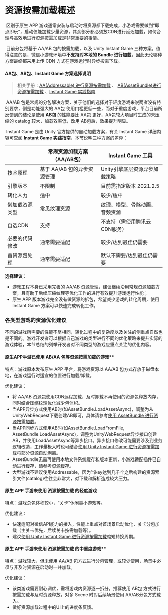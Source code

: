 # 资源按需加载概述

​		区别于原生 APP 游戏通常安装与启动时将资源都下载完成，小游戏需要做到“即点即玩”，启动仅能加载少量资源，其余部分都必须放CDN进行延迟加载，如何合理与高效地进行资源按需加载是非常重要的事情。

​		目前分包将基于 AA/AB 包的按需加载，以及 Unity Instant Game 三种方案。值得注意的是，微信小游戏环境中**不支持对本地的 Bundle 进行加载**，因此无论哪种方案最终都采用上传 CDN 方式在游戏运行时异步按需下载。

#### AA包、AB包、Instant Game 方案选择说明

> 相关手册：[AA(Addressable) 进行资源按需加载](UsingAddressable.md) 、 [AB(AssetBundle)进行资源按需加载](UsingAssetBundle.md) 、[Instant Game 实践指南](InstantGameGuide.md)

​		AA/AB 包是常规的分包解决方案，关于他们的选择对于轻度游戏来说两者没有特别要求，倒是功能强大的 AA包 使用门槛更低一些，而对于重度游戏，平台目前所反馈到的结论是使用 **AB包** 的性能要比 AA包 更好，AA包较大项目时生成的未压缩的 catalog 较大，加载效率低，改用 AB包后，效果提升明显。

​		Instant Game 是由 Unity 官方提供的自动加载方案，有关 Instant Game 详细内容可查阅 **Instant Game 实践指南**，本节说明三种方案的差异：

|                | 常规资源加载方案（AA/AB包） | Instant Game 工具              |
| -------------- | --------------------------- | ------------------------------ |
| 技术原理       | 基于 AA/AB 包的异步资源管理 | Unity引擎底层资源异步加载策略  |
| 引擎版本       | 不限制                      | 目前需指定版本 2021.2.5        |
| 转化人力       | 适中                        | 较少/适中                      |
| 懒加载资源类型 | 常见纹理资源                | 纹理、模型、骨骼动画、音频资源 |
| 自选CDN        | 支持                        | 不支持（需使用腾讯云CDN服务）  |
| 必要的代码修改 | 通常需要适配                | 较少/达到最佳仍需要            |
| 首资源包处理   | 通常需要适配                | 默认不需要/达到最佳仍需要      |

**选择建议：**

- 游戏工程本身已采用完善的 AA/AB 资源管理，建议继续沿用常规资源加载方案，且有助于后续压缩纹理等优化工作的进行有效提升游戏运行性能；
- 原生 APP 版本游戏完全没有做资源的拆包，希望减少游戏的转化周期，使用 Instant Game 方案可以快速完成转化工作。



### 各类型游戏的资源优化建议

​		不同的游戏所需要的性能不尽相同，转化过程中的复杂度以及关注的侧重点自然也是不同的。游戏开发者可以根据自己游戏的类型进行不同的优化策略来提升实际的游戏体验，本节总结的列举开发者对不同类型的游戏应重点关注的优化内容。

####  原生APP手游已使用 AB/AA 包等资源按需加载的游戏**

 特点：游戏原本发布原生 APP 平台，将游戏资源以 AA/AB 包方式存放于磁盘本地，在游戏运行时适宜的位置进行加载/卸载。

优化建议：
 - 将 AA/AB 资源包使用CDN远程加载，及时卸载不再使用的资源包释放内存，同时结合[压缩纹理优化](CompressedTexture.md)减少包体积。
 - 当APP异步方式使用AB时(如AssetBundle.LoadAssetAsync)，调整为从UnityWebRequest下载创建AB即可，具体请参考[使用 AssetBundle 进行资源按需加载](UsingAssetBundle.md)。
 - 当APP同步方式使用AB时(如AssetBundle.LoadFromFile, AssetBundle.LoadAssetAsync)，调整为UnityWebRequest异步接口创建AB，并使用LoadAssetAsync等异步接口。异步接口修改可能需要涉及到业务逻辑改造，工作量极大时也可结合[使用 Unity Instant Game 进行资源按需加载](InstantGameGuide.md)将部分资源自动剥离。
 - AssetBundle无需再使用本地文件系统缓存和版本更新，小游戏适配插件已自动进行缓存，请参考[资源缓存](FileCache.md)。
 - 大型游戏不建议使用Addressable，因为当key达到几千个之后构建的资源索引文件(catalog)往往会非常大，对下载和解析造成较大压力。

#### 原生 APP 手游未使用 资源按需加载 的轻度游戏

 特点：游戏总包体积较小，“关卡”休闲类小游戏等。

优化建议：
 - 快速适配对微信API能力的接入，性能上重点对首场景启动优化，关卡分包加载（主关卡优先，后续关卡按需加载等）。
 - 建议[使用 Unity Instant Game 进行资源按需加载](InstantGameGuide.md)缩短转换周期。
 
#### 原生 APP 手游未使用 资源按需加载 的中重度游戏**

 特点：游戏较大，但未使用 AA/AB 包方式进行分包管理，或较少使用，场景中必须与非及时资源在启动时一并加载。

优化建议：
 - 该类游戏需要耐心调优，需将游戏内资源逐一拆分，推荐使用 AB包 方式进行按需加载与及时资源释放，对多 Scene 时对后续场景使用 AA/AB分包方式载入。
 - 做好资源加载过程中的UI上的进度条反馈。
